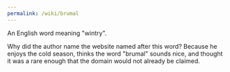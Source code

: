 ```yaml
---
permalink: /wiki/brumal
---
```


An English word meaning "wintry".

Why did the author name the website named after this word? Because he enjoys the
cold season, thinks the word "brumal" sounds nice, and thought it was a rare
enough that the domain would not already be claimed.
